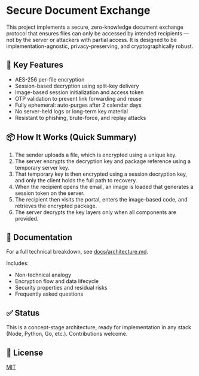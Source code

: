 # Secure Document Exchange

This project implements a secure, zero-knowledge document exchange protocol that ensures files can only be accessed by intended recipients — not by the server or attackers with partial access. It is designed to be implementation-agnostic, privacy-preserving, and cryptographically robust.

## 🔐 Key Features

- AES-256 per-file encryption
- Session-based decryption using split-key delivery
- Image-based session initialization and access token
- OTP validation to prevent link forwarding and reuse
- Fully ephemeral: auto-purges after 2 calendar days
- No server-held logs or long-term key material
- Resistant to phishing, brute-force, and replay attacks

## 📦 How It Works (Quick Summary)

1. The sender uploads a file, which is encrypted using a unique key.
2. The server encrypts the decryption key and package reference using a temporary server key.
3. That temporary key is then encrypted using a session decryption key, and only the client holds the full path to recovery.
4. When the recipient opens the email, an image is loaded that generates a session token on the server.
5. The recipient then visits the portal, enters the image-based code, and retrieves the encrypted package.
6. The server decrypts the key layers only when all components are provided.

## 🧾 Documentation

For a full technical breakdown, see [docs/architecture.md](docs/architecture.md).

Includes:
- Non-technical analogy
- Encryption flow and data lifecycle
- Security properties and residual risks
- Frequently asked questions

## ✅ Status

This is a concept-stage architecture, ready for implementation in any stack (Node, Python, Go, etc.). Contributions welcome.

## 📄 License

[MIT](LICENSE)

